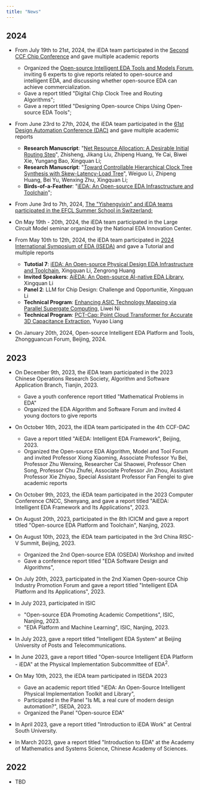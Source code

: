 ```yaml
---
title: "News"
---
```

## **2024**

- From July 19th to 21st, 2024, the iEDA team participated in the [Second CCF Chip Conference](https://conf.ccf.org.cn/web/api/m1216328594754768896171003693528.action) and gave multiple academic reports

  - Organized the [Open-source Intelligent EDA Tools and Models Forum](https://mp.weixin.qq.com/s/UWoiu0Gafmu6da6hIVURiA), inviting 6 experts to give reports related to open-source and intelligent EDA, and discussing whether open-source EDA can achieve commercialization.
  - Gave a report titled "Digital Chip Clock Tree and Routing Algorithms";
  - Gave a report titled "Designing Open-source Chips Using Open-source EDA Tools";
- From June 23rd to 27th, 2024, the iEDA team participated in the [61st Design Automation Conference (DAC)](https://61dac.conference-program.com/) and gave multiple academic reports

  - **Research Manuscript**: "[Net Resource Allocation: A Desirable Initial Routing Step](https://61dac.conference-program.com/presentation/?id=RESEARCH1344&sess=sess144)", Zhisheng, Jikang Liu, Zhipeng Huang, Ye Cai, Biwei Xie, Yungang Bao, Xingquan Li;
  - **Research Manuscript**: "[Toward Controllable Hierarchical Clock Tree Synthesis with Skew-Latency-Load Tree](https://61dac.conference-program.com/presentation/?id=RESEARCH1369&sess=sess144)", Weiguo Li, Zhipeng Huang, Bei Yu, Wenxing Zhu, Xingquan Li;
  - **Birds-of-a-Feather**: "[iEDA: An Open-source EDA Infrasctructure and Toolchain](https://open-source-eda-birds-of-a-feather.github.io/)";
- From June 3rd to 7th, 2024, [The "Yishengyixin" and iEDA teams participated in the EFCL Summer School in Switzerland;](https://mp.weixin.qq.com/s/TKq_5ES2aVAn8Lmid4y4dw)
- On May 19th - 20th, 2024, the iEDA team participated in the Large Circuit Model seminar organized by the National EDA Innovation Center.
- From May 10th to 12th, 2024, the iEDA team participated in [2024 International Symposium of EDA (ISEDA)](https://www.eda2.com/iseda/index.html) and gave a Tutorial and multiple reports

  - **Tutotial 7**: [iEDA: An Open-source Physical Design EDA Infrastructure and Toolchain](https://www.eda2.com/iseda/tutorials.html), Xingquan Li, Zengrong Huang
  - **Invited Speakers**: [AiEDA: An Open-source AI-native EDA Library](https://www.eda2.com/iseda/invited.html), Xingquan Li
  - **Panel 2**: LLM for Chip Design: Challenge and Opportunitie, Xingquan Li
  - **Technical Program**: [Enhancing ASIC Technology Mapping via Parallel Supergate Computing](https://www.eda2.com/iseda/session14.html), Liwei Ni
  - **Technical Program**: [PCT-Cap: Point Cloud Transformer for Accurate 3D Capacitance Extraction](https://www.eda2.com/iseda/session10.html), Yuyao Liang
- On January 20th, 2024, Open-source Intelligent EDA Platform and Tools, Zhongguancun Forum, Beijing, 2024.

## **2023**

- On December 9th, 2023, the iEDA team participated in the 2023 Chinese Operations Research Society, Algorithm and Software Application Branch, Tianjin, 2023.

  - Gave a youth conference report titled "Mathematical Problems in EDA"
  - Organized the EDA Algorithm and Software Forum and invited 4 young doctors to give reports
- On October 16th, 2023, the iEDA team participated in the 4th CCF-DAC

  - Gave a report titled "AiEDA: Intelligent EDA Framework", Beijing, 2023.
  - Organized the Open-source EDA Algorithm, Model and Tool Forum and invited Professor Xiong Xiaoming, Associate Professor Yu Bei, Professor Zhu Wenxing, Researcher Cai Shaowei, Professor Chen Song, Professor Chu Zhufei, Associate Professor Jin Zhou, Assistant Professor Xie Zhiyao, Special Assistant Professor Fan Fenglei to give academic reports
- On October 9th, 2023, the iEDA team participated in the 2023 Computer Conference CNCC, Shenyang, and gave a report titled "AiEDA: Intelligent EDA Framework and Its Applications", 2023.
- On August 20th, 2023, participated in the 8th ICICM and gave a report titled "Open-source EDA Platform and Toolchain", Nanjing, 2023.
- On August 10th, 2023, the iEDA team participated in the 3rd China RISC-V Summit, Beijing, 2023.

  - Organized the 2nd Open-source EDA (OSEDA) Workshop and invited
  - Gave a conference report titled "EDA Software Design and Algorithms",
- On July 20th, 2023, participated in the 2nd Xiamen Open-source Chip Industry Promotion Forum and gave a report titled "Intelligent EDA Platform and Its Applications", 2023.
- In July 2023, participated in ISIC

  - "Open-source EDA Promoting Academic Competitions", ISIC, Nanjing, 2023.
  - "EDA Platform and Machine Learning", ISIC, Nanjing, 2023.
- In July 2023, gave a report titled "Intelligent EDA System" at Beijing University of Posts and Telecommunications.
- In June 2023, gave a report titled "Open-source Intelligent EDA Platform - iEDA" at the Physical Implementation Subcommittee of EDA$^2$.
- On May 10th, 2023, the iEDA team participated in ISEDA 2023

  - Gave an academic report titled "iEDA: An Open-Source Intelligent Physical Implementation Toolkit and Library",
  - Participated in the Panel "Is ML a real cure of modern design automation?", ISEDA, 2023.
  - Organized the Panel "Open-source EDA"
- In April 2023, gave a report titled "Introduction to iEDA Work" at Central South University.
- In March 2023, gave a report titled "Introduction to EDA" at the Academy of Mathematics and Systems Science, Chinese Academy of Sciences.

## **2022**

- TBD

